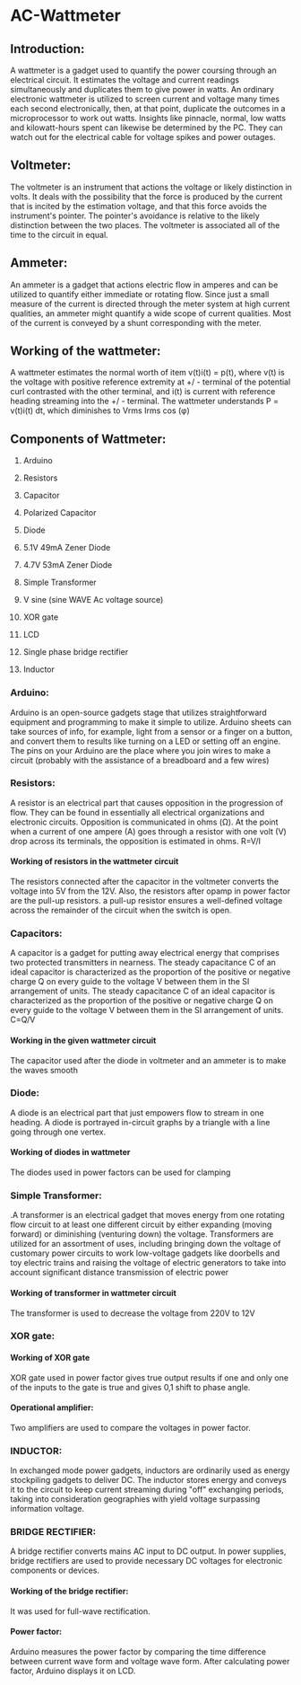 # AC-Wattmeter
## Introduction:
A wattmeter is a gadget used to quantify the power coursing through an electrical circuit. It estimates the voltage and current readings simultaneously and duplicates them to give power in watts. An ordinary electronic wattmeter is utilized to screen current and voltage many times each second electronically, then, at that point, duplicate the outcomes in a microprocessor to work out watts. Insights like pinnacle, normal, low watts and kilowatt-hours spent can likewise be determined by the PC. They can watch out for the electrical cable for voltage spikes and power outages.
## Voltmeter:
The voltmeter is an instrument that actions the voltage or likely distinction in volts. It deals with the possibility that the force is produced by the current that is incited by the estimation voltage, and that this force avoids the instrument's pointer. The pointer's avoidance is relative to the likely distinction between the two places. The voltmeter is associated all of the time to the circuit in equal.
## Ammeter:
An ammeter is a gadget that actions electric flow in amperes and can be utilized to quantify either immediate or rotating flow. Since just a small measure of the current is directed through the meter system at high current qualities, an ammeter might quantify a wide scope of current qualities. Most of the current is conveyed by a shunt corresponding with the meter.
## Working of the wattmeter:
A wattmeter estimates the normal worth of item v(t)i(t) = p(t), where v(t) is the voltage with positive reference extremity at +/ - terminal of the potential curl contrasted with the other terminal, and i(t) is current with reference heading streaming into the +/ - terminal. The wattmeter understands P = v(t)i(t) dt, which diminishes to Vrms Irms cos (φ)
## Components of Wattmeter:
1) Arduino 

2) Resistors

3) Capacitor

4) Polarized Capacitor

5) Diode

6) 5.1V 49mA Zener Diode

7) 4.7V 53mA Zener Diode

8) Simple Transformer

9) V sine (sine WAVE Ac voltage source)

10) XOR gate

11) LCD

12) Single phase bridge rectifier

13) Inductor

### Arduino:
Arduino is an open-source gadgets stage that utilizes straightforward equipment and programming to make it simple to utilize. Arduino sheets can take sources of info, for example, light from a sensor or a finger on a button, and convert them to results like turning on a LED or setting off an engine. The pins on your Arduino are the place where you join wires to make a circuit (probably with the assistance of a breadboard and a few wires)

### Resistors:   
A resistor is an electrical part that causes opposition in the progression of flow. They can be found in essentially all electrical organizations and electronic circuits. Opposition is communicated in ohms (Ω). At the point when a current of one ampere (A) goes through a resistor with one volt (V) drop across its terminals, the opposition is estimated in ohms.
R=V/I
#### Working of resistors in the wattmeter circuit
The resistors connected after the capacitor in the voltmeter converts the voltage into 5V from the 12V. Also, the resistors after opamp in power factor are the pull-up resistors. a pull-up resistor ensures a well-defined voltage across the remainder of the circuit when the switch is open.

### Capacitors: 
A capacitor is a gadget for putting away electrical energy that comprises two protected transmitters in nearness. The steady capacitance C of an ideal capacitor is characterized as the proportion of the positive or negative charge Q on every guide to the voltage V between them in the SI arrangement of units.
The steady capacitance C of an ideal capacitor is characterized as the proportion of the positive or negative charge Q on every guide to the voltage V between them in the SI arrangement of units.
C=Q/V

#### Working in the given wattmeter circuit
The capacitor used after the diode in voltmeter and an ammeter is to make the waves smooth
### Diode:
A diode is an electrical part that just empowers flow to stream in one heading. A diode is portrayed in-circuit graphs by a triangle with a line going through one vertex. 
#### Working of diodes in wattmeter
The diodes used in power factors can be used for clamping
### Simple Transformer:
.A transformer is an electrical gadget that moves energy from one rotating flow circuit to at least one different circuit by either expanding (moving forward) or diminishing (venturing down) the voltage. Transformers are utilized for an assortment of uses, including bringing down the voltage of customary power circuits to work low-voltage gadgets like doorbells and toy electric trains and raising the voltage of electric generators to take into account significant distance transmission of electric power
#### Working of transformer in wattmeter circuit
The transformer is used to decrease the voltage from 220V to 12V 
### XOR gate:
#### Working of XOR gate
XOR gate used in power factor gives true output results if one and only one of the inputs to the gate is true and gives 0,1 shift to phase angle.
#### Operational amplifier:
Two amplifiers are used to compare the voltages in power factor.
### INDUCTOR:
In exchanged mode power gadgets, inductors are ordinarily used as energy stockpiling gadgets to deliver DC. The inductor stores energy and conveys it to the circuit to keep current streaming during "off" exchanging periods, taking into consideration geographies with yield voltage surpassing information voltage.

### BRIDGE RECTIFIER:
A bridge rectifier converts mains AC input to DC output. In power supplies, bridge rectifiers are used to provide necessary DC voltages for electronic components or devices.
#### Working of the bridge rectifier:
It was used for full-wave rectification.
#### Power factor:
Arduino measures the power factor by comparing the time difference between current wave form and voltage wave form. After calculating power factor, Arduino displays it on LCD.
